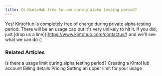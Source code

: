 ```yaml
---
title: Is KintoHub free to use during alpha testing period?
---
```


Yes! KintoHub is completely free of charge during private alpha testing period.
There will be an usage cap but it's very unlikely to hit it.
If you did, just [drop us a line]((https://www.kintohub.com/contactus/) and we'll see what we can do :)

### Related Articles

Is there a usage limit during alpha testing period?
Creating a KintoHub account
Billing details
Pricing
Setting an upper limit for your usage
